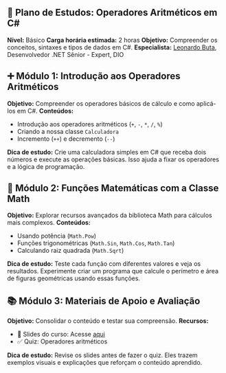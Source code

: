 ## 🧠 Plano de Estudos: Operadores Aritméticos em C#

**Nível:** Básico **Carga horária estimada:** 2 horas
**Objetivo:** Compreender os conceitos, sintaxes e tipos de dados em C#.
**Especialista:** [Leonardo Buta](https://www.linkedin.com/in/leonardo-buta/), Desenvolvedor .NET Sênior - Expert, DIO

## ➕ Módulo 1: Introdução aos Operadores Aritméticos
**Objetivo:** Compreender os operadores básicos de cálculo e como aplicá-los em C#.
**Conteúdos:**
- Introdução aos operadores aritméticos (`+`, `-`, `*`, `/`, `%`)
- Criando a nossa classe `Calculadora`
- Incremento (`++`) e decremento (`--`)

**Dica de estudo:** Crie uma calculadora simples em C# que receba dois números e execute as operações básicas. Isso ajuda a fixar os operadores e a lógica de programação.

## 🧮 Módulo 2: Funções Matemáticas com a Classe Math
**Objetivo:** Explorar recursos avançados da biblioteca Math para cálculos mais complexos.
**Conteúdos:**
- Usando potência (`Math.Pow`)
- Funções trigonométricas (`Math.Sin`, `Math.Cos`, `Math.Tan`)
- Calculando raiz quadrada (`Math.Sqrt`)

**Dica de estudo:** Teste cada função com diferentes valores e veja os resultados. Experimente criar um programa que calcule o perímetro e área de figuras geométricas usando essas funções.

## 📚 Módulo 3: Materiais de Apoio e Avaliação
**Objetivo:** Consolidar o conteúdo e testar sua compreensão.
**Recursos:**
- 📑 Slides do curso: Acesse [aqui](https://hermes.dio.me/files/assets/266ecf5b-fd52-4cc6-8fa0-49aa72293f39.pptx)
- ✅ Quiz: Operadores aritméticos

**Dica de estudo:** Revise os slides antes de fazer o quiz. Eles trazem exemplos visuais e explicações que reforçam o conteúdo aprendido.

